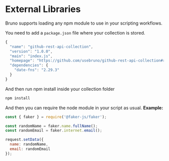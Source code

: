 # External Libraries

Bruno supports loading any npm module to use in your scripting workflows.

You need to add a `package.json` file where your collection is stored.

```javascript
{
  "name": "github-rest-api-collection",
  "version": "1.0.0",
  "main": "index.js",
  "homepage": "https://github.com/usebruno/github-rest-api-collection#readme",
  "dependencies": {
    "date-fns": "2.29.3"
  }
}
```

And then run npm install inside your collection folder

```bash
npm install
```

And then you can require the node module in your script as usual.
**Example:**

```javascript
const { faker } = require('@faker-js/faker');

const randomName = faker.name.fullName();
const randomEmail = faker.internet.email();

request.setData({
  name: randomName,
  email: randomEmail
});
```
